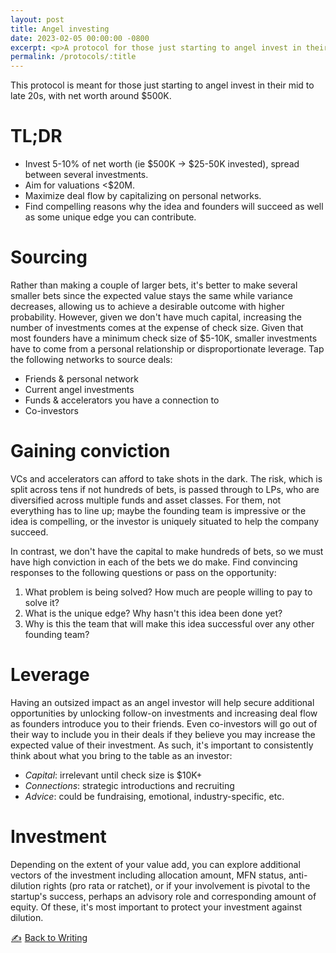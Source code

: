 ```yaml
---
layout: post
title: Angel investing
date: 2023-02-05 00:00:00 -0800
excerpt: <p>A protocol for those just starting to angel invest in their mid to late 20s, with net worth around $500K.</p>
permalink: /protocols/:title
---
```


This protocol is meant for those just starting to angel invest in their mid to late 20s, with net worth around $500K.

# TL;DR

- Invest 5-10% of net worth (ie $500K -> $25-50K invested), spread between several investments.
- Aim for valuations <$20M.
- Maximize deal flow by capitalizing on personal networks.
- Find compelling reasons why the idea and founders will succeed as well as some unique edge you can contribute.

# Sourcing

Rather than making a couple of larger bets, it's better to make several smaller bets since the expected value stays the same while variance decreases, allowing us to achieve a desirable outcome with higher probability. However, given we don't have much capital, increasing the number of investments comes at the expense of check size. Given that most founders have a minimum check size of $5-10K, smaller investments have to come from a personal relationship or disproportionate leverage. Tap the following networks to source deals:

- Friends & personal network
- Current angel investments
- Funds & accelerators you have a connection to
- Co-investors

# Gaining conviction

VCs and accelerators can afford to take shots in the dark. The risk, which is split across tens if not hundreds of bets, is passed through to LPs, who are diversified across multiple funds and asset classes. For them, not everything has to line up; maybe the founding team is impressive or the idea is compelling, or the investor is uniquely situated to help the company succeed.

In contrast, we don't have the capital to make hundreds of bets, so we must have high conviction in each of the bets we do make. Find convincing responses to the following questions or pass on the opportunity:

1. What problem is being solved? How much are people willing to pay to solve it?
2. What is the unique edge? Why hasn't this idea been done yet?
3. Why is this the team that will make this idea successful over any other founding team?

# Leverage

Having an outsized impact as an angel investor will help secure additional opportunities by unlocking follow-on investments and increasing deal flow as founders introduce you to their friends. Even co-investors will go out of their way to include you in their deals if they believe you may increase the expected value of their investment. As such, it's important to consistently think about what you bring to the table as an investor:

- _Capital_: irrelevant until check size is $10K+
- _Connections_: strategic introductions and recruiting
- _Advice_: could be fundraising, emotional, industry-specific, etc.

# Investment

Depending on the extent of your value add, you can explore additional vectors of the investment including allocation amount, MFN status, anti-dilution rights (pro rata or ratchet), or if your involvement is pivotal to the startup's success, perhaps an advisory role and corresponding amount of equity. Of these, it's most important to protect your investment against dilution.

<a href="/writing" style="--color: #bbb;"><span style="font-size: 14px; padding: 0 5px 0 1px;">✍️</span>Back to Writing</a>
